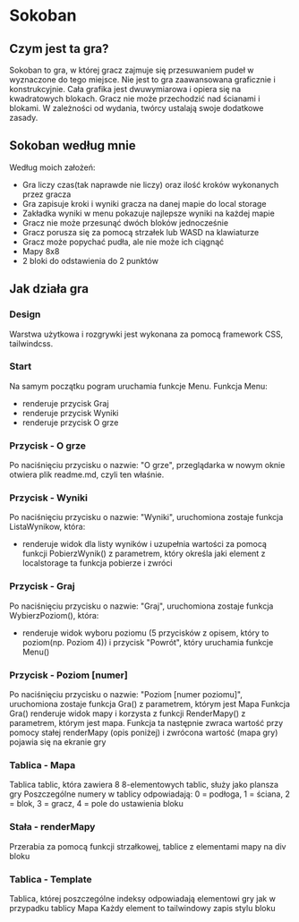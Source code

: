 # Sokoban

## Czym jest ta gra?

Sokoban to gra, w której gracz zajmuje się przesuwaniem pudeł w wyznaczone do tego miejsce.
Nie jest to gra zaawansowana graficznie i konstrukcyjnie. Cała grafika jest dwuwymiarowa i opiera się na kwadratowych blokach.
Gracz nie może przechodzić nad ścianami i blokami. W zależności od wydania, twórcy ustalają swoje dodatkowe zasady.

## Sokoban według mnie

Według moich założeń:
- Gra liczy czas(tak naprawde nie liczy) oraz ilość kroków wykonanych przez gracza
- Gra zapisuje kroki i wyniki gracza na danej mapie do local storage
- Zakładka wyniki w menu pokazuje najlepsze wyniki na każdej mapie
- Gracz nie może przesunąć dwóch bloków jednocześnie
- Gracz porusza się za pomocą strzałek lub WASD na klawiaturze
- Gracz może popychać pudła, ale nie może ich ciągnąć
- Mapy 8x8
- 2 bloki do odstawienia do 2 punktów

## Jak działa gra

### Design
Warstwa użytkowa i rozgrywki jest wykonana za pomocą framework CSS, tailwindcss.

### Start
Na samym początku pogram uruchamia funkcje Menu.
Funkcja Menu:
- renderuje przycisk Graj
- renderuje przycisk Wyniki
- renderuje przycisk O grze

### Przycisk - O grze
Po naciśnięciu przycisku o nazwie: "O grze", przeglądarka w nowym oknie otwiera plik readme.md, czyli ten właśnie.

### Przycisk - Wyniki
Po naciśnięciu przycisku o nazwie: "Wyniki", uruchomiona zostaje funkcja ListaWynikow, która:
- renderuje widok dla listy wyników i uzupełnia wartości za pomocą funkcji PobierzWynik() z parametrem, który określa jaki element z localstorage ta funkcja pobierze i zwróci

### Przycisk - Graj
Po naciśnięciu przycisku o nazwie: "Graj", uruchomiona zostaje funkcja WybierzPoziom(), która:
- renderuje widok wyboru poziomu (5 przycisków z opisem, który to poziom(np. Poziom 4)) i przycisk "Powrót", który uruchamia funkcje Menu()

### Przycisk - Poziom [numer]
Po naciśnięciu przycisku o nazwie: "Poziom [numer poziomu]", uruchomiona zostaje funkcja Gra() z parametrem, którym jest Mapa
Funkcja Gra() renderuje widok mapy i korzysta z funkcji RenderMapy() z parametrem, którym jest mapa.
Funkcja ta następnie zwraca wartość przy pomocy stałej renderMapy (opis poniżej) i zwrócona wartość (mapa gry) pojawia się na ekranie gry

### Tablica - Mapa
Tablica tablic, która zawiera 8 8-elementowych tablic, służy jako plansza gry
Poszczególne numery w tablicy odpowiadają:
0 = podłoga, 1 = ściana, 2 = blok, 3 = gracz, 4 = pole do ustawienia bloku

### Stała - renderMapy
Przerabia za pomocą funkcji strzałkowej, tablice z elementami mapy na div bloku

### Tablica - Template
Tablica, której poszczególne indeksy odpowiadają elementowi gry jak w przypadku tablicy Mapa
Każdy element to tailwindowy zapis stylu bloku
